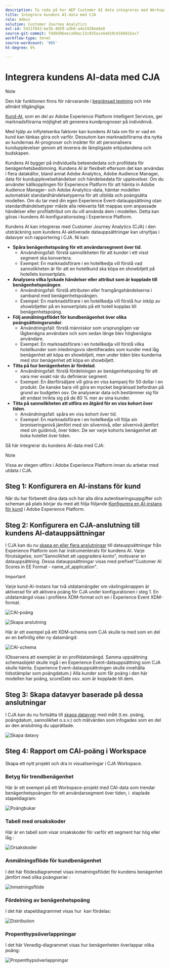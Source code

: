 ```yaml
---
description: Ta reda på hur AEP Customer AI data integreras med Workspace i CJA.
title: Integrera kundens AI-data med CJA
role: Admin
solution: Customer Journey Analytics
exl-id: 5411f843-be3b-4059-a3b9-a4e1928ee8a9
source-git-commit: fdd8d96eeca90ac13c035ace4a010c016681bac7
workflow-type: tm+mt
source-wordcount: '965'
ht-degree: 0%

---
```


# Integrera kundens AI-data med CJA

>[!NOTE]
>
>Den här funktionen finns för närvarande i [begränsad testning](/help/release-notes/releases.md) och inte allmänt tillgängliga.

[Kund-AI](https://experienceleague.adobe.com/docs/experience-platform/intelligent-services/customer-ai/overview.html?lang=en), som en del av Adobe Experience Platform Intelligent Services, ger marknadsförarna möjlighet att generera kundprognoser på individnivå.

Med hjälp av inflytelserika faktorer kan kundens AI tala om för er vad en kund kan tänkas göra och varför. Dessutom kan marknadsförarna dra nytta av kundernas AI-prognoser och insikter för att personalisera kundupplevelser genom att leverera de lämpligaste erbjudandena och budskapen.

Kundens AI bygger på individuella beteendedata och profildata för benägenhetsbedömning. Kundens AI är flexibelt eftersom det kan användas i flera datakällor, bland annat Adobe Analytics, Adobe Audience Manager, data för kundupplevelsehändelser och händelsedata för upplevelser. Om du använder källkopplingen för Experience Platform för att hämta in Adobe Audience Manager- och Adobe Analytics-data, hämtar modellen automatiskt standardhändelsetyperna för att utbilda och poängsätta modellen. Om du tar med din egen Experience Event-datauppsättning utan standardhändelsetyper måste alla relevanta fält mappas som anpassade händelser eller profilattribut om du vill använda dem i modellen. Detta kan göras i kundens AI-konfigurationssteg i Experience Platform.

Kundens AI kan integreras med Customer Journey Analytics (CJA) i den utsträckning som kundens AI-aktiverade datauppsättningar kan utnyttjas i datavyer och rapportering i CJA. Ni kan:

* **Spåra benägenhetspoäng för ett användarsegment över tid**.
   * Användningsfall: förstå sannolikheten för att kunder i ett visst segment ska konvertera.
   * Exempel: En marknadsförare i en hotellkedja vill förstå vad sannolikheten är för att en hotellkund ska köpa en showbiljett på hotellets konsertplats.
* **Analysera vilka lyckade händelser eller attribut som är kopplade till benägenhetspoängen**.
   * Användningsfall: förstå attributen eller framgångshändelserna i samband med benägenhetspoängen.
   * Exempel: En marknadsförare i en hotellkedja vill förstå hur inköp av showbiljetter på en konsertplats på ett hotell kopplas till benägenhetspoäng.
* **Följ anmälningsflödet för kundbenägenhet över olika poängsättningsrundor**.
   * Användningsfall: förstå människor som ursprungligen var lågbenägna användare och som sedan länge blev högbenägna användare.
   * Exempel: En marknadsförare i en hotellkedja vill förstå vilka hotellkunder som inledningsvis identifierades som kunder med låg benägenhet att köpa en showbiljett, men under tiden blev kunderna med stor benägenhet att köpa en showbiljett.
* **Titta på hur benägenheten är fördelad**.
   * Användningsfall: förstå fördelningen av benägenhetspoäng för att vara mer exakt när du definierar segment.
   * Exempel: En återförsäljare vill göra en viss kampanj för 50 dollar i en produkt. De kanske bara vill göra en mycket begränsad befordran på grund av budgeten osv. De analyserar data och bestämmer sig för att endast inrikta sig på de 80 % mer av sina kunder.
* **Titta på sannolikheten att utföra en åtgärd för en viss kohort över tiden**.
   * Användningsfall: spåra en viss kohort över tid.
   * Exempel: En marknadsförare i en hotellkedja vill följa sin broniseringsnivå jämfört med sin silvernivå, eller silvernivå jämfört med sin guldnivå, över tiden. De ser varje kohorts benägenhet att boka hotellet över tiden.

Så här integrerar du kundens AI-data med CJA:

>[!NOTE]
>
>Vissa av stegen utförs i Adobe Experience Platform innan du arbetar med utdata i CJA.


## Steg 1: Konfigurera en AI-instans för kund

När du har förberett dina data och har alla dina autentiseringsuppgifter och scheman på plats börjar du med att följa följande [Konfigurera en AI-instans för kund](https://experienceleague.adobe.com/docs/experience-platform/intelligent-services/customer-ai/user-guide/configure.html?lang=en) i Adobe Experience Platform.

## Steg 2: Konfigurera en CJA-anslutning till kundens AI-datauppsättningar

I CJA kan du nu [skapa en eller flera anslutningar](/help/connections/create-connection.md) till datauppsättningar från Experience Platform som har instrumenterats för kundens AI. Varje förutsägelse, som&quot;Sannolikhet att uppgradera konto&quot;, motsvarar en datauppsättning. Dessa datauppsättningar visas med prefixet&quot;Customer AI Scores in EE Format - name_of_application&quot;.

>[!IMPORTANT]
>
>Varje kund-AI-instans har två utdatamängder om växlingsknappen är aktiverad för att aktivera poäng för CJA under konfigurationen i steg 1. En utdatamängd visas i profilens XDM-format och en i Experience Event XDM-format.

![CAI-poäng](assets/cai-scores.png)

![Skapa anslutning](assets/create-conn.png)

Här är ett exempel på ett XDM-schema som CJA skulle ta med som en del av en befintlig eller ny datamängd:

![CAI-schema](assets/cai-schema.png)

(Observera att exemplet är en profildatamängd. Samma uppsättning schemaobjekt skulle ingå i en Experience Event-datauppsättning som CJA skulle hämta. Experience Event-datauppsättningen skulle innehålla tidsstämplar som poängdatum.) Alla kunder som får poäng i den här modellen har poäng, scoreDate osv. som är kopplade till dem.

## Steg 3: Skapa datavyer baserade på dessa anslutningar

I CJA kan du nu fortsätta till [skapa datavyer](/help/data-views/create-dataview.md) med mått (t.ex. poäng, poängdatum, sannolikhet o.s.v.) och mätvärden som infogades som en del av den anslutning du upprättade.

![Skapa datavy](assets/create-dataview.png)

## Steg 4: Rapport om CAI-poäng i Workspace

Skapa ett nytt projekt och dra in visualiseringar i CJA Workspace.

### Betyg för trendbenägenhet

Här är ett exempel på ett Workspace-projekt med CAI-data som trendar benägenhetspoängen för ett användarsegment över tiden, i &#x200B; staplade stapeldiagram:

![Poängbukar](assets/workspace-scores.png)

### Tabell med orsakskoder

Här är en tabell som visar orsakskoder för varför ett segment har hög eller låg &#x200B;:

![Orsakskoder](assets/reason-codes.png)

### Anmälningsflöde för kundbenägenhet

I det här flödesdiagrammet visas inmatningsflödet för kundens benägenhet jämfört med olika poängserier &#x200B;:

![Inmatningsflöde](assets/flow.png)

### Fördelning av benägenhetspoäng

I det här stapeldiagrammet visas hur &#x200B; kan fördelas:

![Distribution](assets/distribution.png)

### Propenthypsöverlappningar

I det här Venedig-diagrammet visas hur benägenheten överlappar olika poäng:

![Propenthypsöverlappningar](assets/venn.png)
